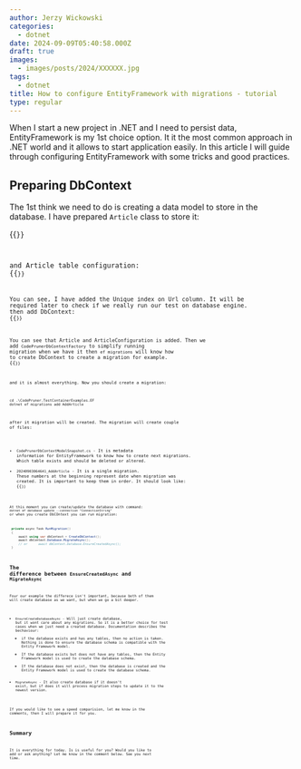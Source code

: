 ```yaml
---
author: Jerzy Wickowski
categories:
  - dotnet
date: 2024-09-09T05:40:58.000Z
draft: true
images:
  - images/posts/2024/XXXXXX.jpg
tags:
  - dotnet
title: How to configure EntityFramework with migrations - tutorial 
type: regular
---
```

When I start a new project in .NET and I need to persist data, EntityFramework is my 1st choice option. It it the most common approach in .NET world and it allows to start application easily. In this article I will guide through configuring EntityFramework with some tricks and good practices.  

## Preparing DbContext
The 1st think we need to do is creating a data model to store in the database. I have prepared `Article` class to store it:  

{{<code language="csharp" file="static/examples/CodePruner.TestContainerExamples/CodePruner.TestContainerExamples.EF/Article.cs" region="article_class" >}}




and Article table configuration:
{{<code language="csharp" file="static/examples/CodePruner.TestContainerExamples/CodePruner.TestContainerExamples.EF/Article.cs" region="article_configuration" >}}

You can see, I have added the Unique index on Url column. It will be required later to check if we really run our test on database engine.
then add DbContext:
{{<code language="csharp" file="static/examples/CodePruner.TestContainerExamples/CodePruner.TestContainerExamples.EF/CodePrunerDbContext.cs" >}}

You can see that Article and ArticleConfiguration is added.
Then we add `CodePrunerDbContextFactory` to simplify running migration when we have it then `ef migrations` will know how to create DbContext to create a migration for example.
{{<code language="csharp" file="static/examples/CodePruner.TestContainerExamples/CodePruner.TestContainerExamples.EF/CodePrunerDbContextFactory.cs" >}}

and it is almost everything.
Now you should create a migration: 
``` 
cd .\CodePruner.TestContainerExamples.EF
dotnet ef migrations add AddArticle
```

after it migration will be created. The migration will create couple of files:
- `CodePrunerDbContextModelSnapshot.cs` - It is metadata information for EntityFramework to know how to create next migrations. Which table exists and should be deleted or altered.
- `20240903064641_AddArticle` - It is a single migration. These numbers at the beginning represent date when migration was created. It is important to keep them in order. It should look like:
{{<code language="csharp" file="static/examples/CodePruner.TestContainerExamples/CodePruner.TestContainerExamples.EF/Migrations/20240903064641_AddArticle.cs" >}}

At this moment you can create/update the database with command:
`dotnet ef database update --connection "ConnectionString"`
or when you create DbCOntext you can run migration:
```csharp
 private async Task RunMigration()
 {
     await using var dbContext = CreateDbContext();
     await dbContext.Database.MigrateAsync();
     // or      await dbContext.Database.EnsureCreatedAsync();
 }
```
## The difference between `EnsureCreatedAsync` and `MigrateAsync`
Four our example the differece isn't important, because both of them will create database as we want, but when we go a bit deeper.
- `EnsureCreateDatabaseAsync` - Will just create database, but it wont care about any migrations. So it is a better choice for test cases when we just need a created database. Documentation describes the bechaviour:
   - if the database exists and has any tables, then no action is taken. Nothing is done to ensure the database schema is compatible with the Entity Framework model.
   - If the database exists but does not have any tables, then the Entity Framework model is used to create the database schema.
    - If the database does not exist, then the database is created and the Entity Framework model is used to create the database schema.
- `MigrateAsync` - It also create database if it doesn't exist, but if does it will process migration steps to update it to the newest version. 

If you would like to see a speed comparision, let me know in the comments, then I will prepare it for you. 


## Summary 
It is everything for today. Is is useful for you? Would you like to add or ask anything? Let me know in the comment below.
See you next time.

<!-- I know it was shorter material than usual, but I believe it will be expanded in the future.
If you have any question, let me know in comments section below.
If you want to be informed about new posts, subscribe. -->